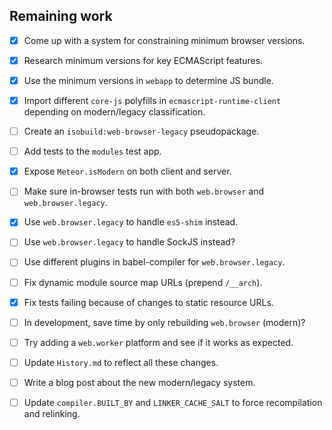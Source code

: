 ## Remaining work

- [x] Come up with a system for constraining minimum browser versions.

- [x] Research minimum versions for key ECMAScript features.

- [x] Use the minimum versions in `webapp` to determine JS bundle.

- [x] Import different `core-js` polyfills in `ecmascript-runtime-client`
      depending on modern/legacy classification.

- [ ] Create an `isobuild:web-browser-legacy` pseudopackage.

- [ ] Add tests to the `modules` test app.

- [x] Expose `Meteor.isModern` on both client and server.

- [ ] Make sure in-browser tests run with both `web.browser` and
      `web.browser.legacy`.

- [x] Use `web.browser.legacy` to handle `es5-shim` instead.

- [ ] Use `web.browser.legacy` to handle SockJS instead?

- [ ] Use different plugins in babel-compiler for `web.browser.legacy`.

- [ ] Fix dynamic module source map URLs (prepend `/__arch`).

- [x] Fix tests failing because of changes to static resource URLs.

- [ ] In development, save time by only rebuilding `web.browser` (modern)?

- [ ] Try adding a `web.worker` platform and see if it works as expected.

- [ ] Update `History.md` to reflect all these changes.

- [ ] Write a blog post about the new modern/legacy system.

- [ ] Update `compiler.BUILT_BY` and `LINKER_CACHE_SALT` to force
      recompilation and relinking.
